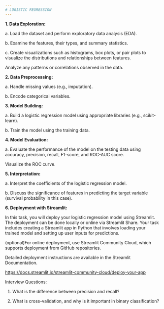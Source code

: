 ```yaml
---
# LOGISTIC REGRESSION
---
```


**1. Data Exploration:**

a. Load the dataset and perform exploratory data analysis (EDA).

b. Examine the features, their types, and summary statistics.

c. Create visualizations such as histograms, box plots, or pair plots to visualize the distributions and relationships between features.

Analyze any patterns or correlations observed in the data.

**2. Data Preprocessing:**

a. Handle missing values (e.g., imputation).

b. Encode categorical variables.

**3. Model Building:**

a. Build a logistic regression model using appropriate libraries (e.g., scikit-learn).

b. Train the model using the training data.

**4. Model Evaluation:**

a. Evaluate the performance of the model on the testing data using accuracy, precision, recall, F1-score, and ROC-AUC score.

Visualize the ROC curve.

**5. Interpretation:**

a. Interpret the coefficients of the logistic regression model.

b. Discuss the significance of features in predicting the target variable (survival probability in this case).

**6. Deployment with Streamlit:**

In this task, you will deploy your logistic regression model using Streamlit. The deployment can be done locally or online via Streamlit Share. Your task includes creating a Streamlit app in Python that involves loading your trained model and setting up user inputs for predictions. 

(optional)For online deployment, use Streamlit Community Cloud, which supports deployment from GitHub repositories. 

Detailed deployment instructions are available in the Streamlit Documentation.

https://docs.streamlit.io/streamlit-community-cloud/deploy-your-app 

Interview Questions:

1. What is the difference between precision and recall?

2. What is cross-validation, and why is it important in binary classification?

